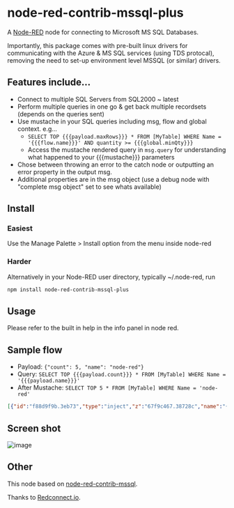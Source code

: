 # node-red-contrib-mssql-plus

A [Node-RED](http://nodered.org) node for connecting to Microsoft MS SQL Databases.

Importantly, this package comes with pre-built linux drivers for communicating with the Azure & MS SQL services (using TDS protocal), removing the need to set-up environment level MSSQL (or similar) drivers.

## Features include...
* Connect to multiple SQL Servers from SQL2000 ~ latest
* Perform multiple queries in one go & get back multiple recordsets (depends on the queries sent)
* Use mustache in your SQL queries including msg, flow and global context. e.g...
  * `SELECT TOP {{{payload.maxRows}}} * FROM [MyTable] WHERE Name = '{{{flow.name}}}' AND quantity >= {{{global.minQty}}}`
  * Access the mustache rendered query in `msg.query` for understanding what happened to your {{{mustache}}} parameters 
* Chose between throwing an error to the catch node or outputting an error property in the output msg.
* Additional properties are in the msg object (use a debug node with "complete msg object" set to see whats available)

## Install

### Easiest

Use the Manage Palette > Install option from the menu inside node-red

### Harder

Alternatively in your Node-RED user directory, typically ~/.node-red, run

```bash
npm install node-red-contrib-mssql-plus
```

## Usage
Please refer to the built in help in the info panel in node red.

## Sample flow
* Payload: `{"count": 5, "name": "node-red"}`
* Query:   `SELECT TOP {{{payload.count}}} * FROM [MyTable] WHERE Name = '{{{payload.name}}}'`
* After Mustache: `SELECT TOP 5 * FROM [MyTable] WHERE Name = 'node-red'`

``` json
[{"id":"f88d9f9b.3eb73","type":"inject","z":"67f9c467.38728c","name":"{\"count\": 5, \"name\": \"node-red\"}","topic":"","payload":"{\"count\": 5, \"name\": \"node-red\"}","payloadType":"json","repeat":"","crontab":"","once":false,"onceDelay":0.1,"x":890,"y":60,"wires":[["d319638f.9af67"]]},{"id":"8a8fc63a.68d858","type":"debug","z":"67f9c467.38728c","name":"","active":true,"tosidebar":true,"console":false,"tostatus":false,"complete":"true","targetType":"full","x":1230,"y":60,"wires":[]},{"id":"d319638f.9af67","type":"MSSQL","z":"67f9c467.38728c","mssqlCN":"eb9034f1.ea68f8","name":"SQL2012","query":"SELECT TOP {{{payload.count}}} * \nFROM [MyTable] WHERE Name = '{{{payload.name}}}'","outField":"payload","returnType":"0","throwErrors":"0","x":1100,"y":60,"wires":[["8a8fc63a.68d858"]]},{"id":"eb9034f1.ea68f8","type":"MSSQL-CN","z":"","tdsVersion":"7_4","name":"","server":"localhost","port":"1433","encyption":true,"database":"MyDB","useUTC":true,"connectTimeout":"4000","requestTimeout":"5000","cancelTimeout":"5000","pool":"5"}]
```

## Screen shot
![image](https://user-images.githubusercontent.com/44235289/61793815-c68b2780-ae17-11e9-8112-26767fe7a208.png)

## Other

This node based on [node-red-contrib-mssql](https://github.com/redconnect-io/node-red-contrib-mssql).

Thanks to [Redconnect.io](http://www.redconnect.io).
